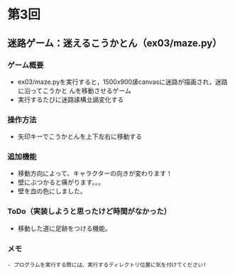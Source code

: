 # 第3回
## 迷路ゲーム：迷えるこうかとん（ex03/maze.py）
### ゲーム概要
- ex03/maze.pyを実行すると，1500x900䛾canvasに迷路が描画され，迷路に沿ってこうかと
んを移動させるゲーム
- 実行するたびに迷路䛾構㐀䛿変化する
### 操作方法
- 矢印キーでこうかとんを上下左右に移動する
### 追加機能
- 移動方向によって、キャラクターの向きが変わります！
- 壁にぶつかると痛がります。。。
- 壁を血の色にしました。
### ToDo（実装しようと思ったけど時間がなかった）
- 移動した道に足跡をつける機能。
### メモ
    - プログラムを実行する際には、実行するディレクトリ位置に気を付けてください!
